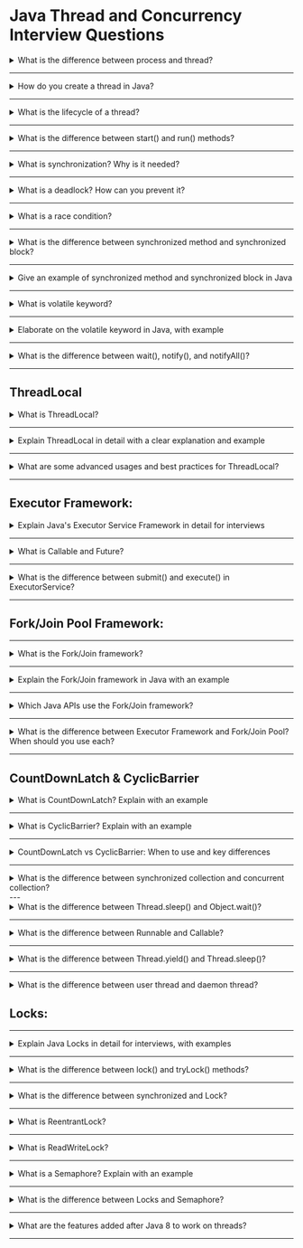 # Java Thread and Concurrency Interview Questions

<details>
<summary>What is the difference between process and thread?</summary>

- <strong>Process:</strong> An independent program in execution with its own memory space.
- <strong>Thread:</strong> A lightweight unit of execution within a process, sharing memory with other threads in the same process.

</details>

---
<details>
<summary>How do you create a thread in Java?</summary>

- Extend <code>Thread</code> class and override <code>run()</code> method.
- Implement <code>Runnable</code> interface and pass to <code>Thread</code> constructor.
- Implement <code>Callable&lt;T&gt;</code> and use <code>ExecutorService</code> for tasks that return a result.

</details>

---
<details>
<summary>What is the lifecycle of a thread?</summary>

New → Runnable → Running → Blocked/Waiting/Sleeping → Dead (Terminated)

</details>

---
<details>
<summary>What is the difference between start() and run() methods?</summary>

- <code>start()</code> creates a new thread and calls <code>run()</code> in that thread.
- <code>run()</code> is just a normal method call; no new thread is created.

</details>

---
<details>
<summary>What is synchronization? Why is it needed?</summary>

Synchronization ensures that only one thread can access a shared resource at a time, preventing data inconsistency and race conditions.

</details>

---
<details>
<summary>What is a deadlock? How can you prevent it?</summary>

Deadlock occurs when two or more threads are blocked forever, each waiting for a lock held by the other. Prevent by:
- Lock ordering
- Using <code>tryLock()</code>
- Avoiding nested locks

</details>

---
<details>
<summary>What is a race condition?</summary>

A race condition occurs when multiple threads access shared data and try to change it at the same time, leading to unpredictable results.

</details>

---
<details>
<summary>What is the difference between synchronized method and synchronized block?</summary>

- <strong>Synchronized method:</strong> Locks the entire method on the object (or class for static methods).
- <strong>Synchronized block:</strong> Locks only a specific block of code, can specify which object to lock.

</details>

---
<details>
<summary>Give an example of synchronized method and synchronized block in Java</summary>

<strong>Synchronized Method Example:</strong>

```java

class Counter {
    private int count = 0;

    // Synchronized instance method
    public synchronized void increment() {
        count++;
    }

    public int getCount() {
        return count;
    }
}
```
- The <code>synchronized</code> keyword on the method ensures that only one thread at a time can execute <code>increment()</code> on the same object.

<strong>Synchronized Block Example:</strong>


```java

class Counter {
    private int count = 0;
    private final Object lock = new Object();

    public void increment() {
        synchronized (lock) {
            count++;
        }
    }

    public int getCount() {
        return count;
    }
}
```
- The <code>synchronized</code> block allows you to lock only a specific section of code, using any object as the lock.
- This provides more fine-grained control over synchronization.

<strong>Summary:</strong>
- Use a synchronized method to lock the entire method.
- Use a synchronized block to lock only a critical section, improving concurrency when only part of the method needs to be synchronized.

</details>

---
<details>
<summary>What is volatile keyword?</summary>

<code>volatile</code> ensures visibility of changes to variables across threads. Reads/writes to a volatile variable are always from/to main memory.

</details>

---
<details>
<summary>Elaborate on the volatile keyword in Java, with example</summary>

The <code>volatile</code> keyword in Java is used to ensure <strong>visibility</strong> of changes to variables across threads. It tells the JVM that a variable's value will be modified by different threads.

<strong>Key Points:</strong>
- When a variable is declared <code>volatile</code>, every read and write goes directly to main memory, not to a thread's local cache.
- This guarantees that changes made by one thread are immediately visible to other threads.
- <code>volatile</code> does <strong>not</strong> guarantee atomicity. For compound actions (like <code>count++</code>), use synchronization or atomic classes.
- Useful for flags, state variables, or simple communication between threads.

<strong>Example: Using volatile for a stop flag</strong>


```java

class MyTask implements Runnable {
    private volatile boolean running = true;

    public void run() {
        while (running) {
            // do work
        }
        System.out.println("Stopped");
    }

    public void stop() {
        running = false;
    }
}

// Usage:
MyTask task = new MyTask();
Thread t = new Thread(task);
t.start();
// ...
task.stop(); // Safely stops the thread
```
- Without <code>volatile</code>, the <code>running</code> flag might be cached by the thread and never updated, so the thread may never stop.
- With <code>volatile</code>, the change is visible immediately, and the thread exits the loop.

<strong>Summary:</strong>
- Use <code>volatile</code> for variables shared between threads where you need visibility but not atomicity.
- For atomic operations, use <code>AtomicInteger</code> or synchronization.

</details>

---

<details>
<summary>What is the difference between wait(), notify(), and notifyAll()?</summary>

- <code>wait()</code>: Causes the current thread to wait until another thread calls <code>notify()</code> or <code>notifyAll()</code> on the same object.
- <code>notify()</code>: Wakes up one waiting thread.
- <code>notifyAll()</code>: Wakes up all waiting threads.
- Must be called from synchronized context.

</details>

---


## ThreadLocal


<details>
<summary>What is ThreadLocal?</summary>

<code>ThreadLocal</code> provides thread-local variables. Each thread has its own independent value, useful for user sessions, database connections, etc.

</details>

---
<details>
<summary>Explain ThreadLocal in detail with a clear explanation and example</summary>

<strong>What is ThreadLocal?</strong>
ThreadLocal is a special Java class that allows you to create variables where each thread has its own, independent copy. This means:
- The value set by one thread is not visible to other threads.
- No synchronization is needed, because each thread works with its own value.

<strong>Why use ThreadLocal?</strong>
- To avoid sharing mutable state between threads (which can cause bugs and data corruption).
- To store per-thread data like user sessions, database connections, or objects that are not thread-safe (e.g., SimpleDateFormat).

<strong>How does it work?</strong>
- When a thread calls <code>set()</code> on a ThreadLocal variable, it stores the value in a special map that is private to that thread.
- When the same thread calls <code>get()</code>, it gets its own value.
- Other threads have their own independent values.

<strong>Simple Example:</strong>

```java

class ThreadLocalExample {
    private static final ThreadLocal<Integer> threadId = ThreadLocal.withInitial(() -> 0);

    public static void main(String[] args) {
        Runnable task = () -> {
            threadId.set((int) (Math.random() * 1000));
            System.out.println(Thread.currentThread().getName() + " has threadId: " + threadId.get());
        };
        Thread t1 = new Thread(task, "Thread-A");
        Thread t2 = new Thread(task, "Thread-B");
        t1.start();
        t2.start();
    }
}
```
- Each thread sets and gets its own <code>threadId</code> value. The values are independent and not shared.

<strong>Common Use Cases:</strong>
- User/session context in web servers (each request handled by a different thread)
- Database connections per thread
- Storing objects that are not thread-safe (like SimpleDateFormat)

<strong>Important:</strong>
- Always call <code>remove()</code> when the thread is done (especially in thread pools) to avoid memory leaks.

<strong>Summary:</strong>
ThreadLocal provides a simple way to give each thread its own variable, making it easy to avoid shared state and synchronization issues in multi-threaded programs.

</details>

---
<details>
<summary>What are some advanced usages and best practices for ThreadLocal?</summary>

<strong>Advanced Usage of ThreadLocal:</strong>

1. <strong>Storing Non-Thread-Safe Objects (e.g., SimpleDateFormat):</strong>
- Many Java classes (like <code>SimpleDateFormat</code>) are not thread-safe. ThreadLocal allows each thread to have its own instance, avoiding synchronization.

```java

private static final ThreadLocal<SimpleDateFormat> formatter =
    ThreadLocal.withInitial(() -> new SimpleDateFormat("yyyy-MM-dd"));

public static String formatDate(Date date) {
    return formatter.get().format(date);
}
```

2. <strong>Per-Thread Database Connections:</strong>
- In some frameworks, ThreadLocal is used to store a database connection per thread, so each thread reuses its own connection.

```java

private static final ThreadLocal<Connection> connectionHolder = new ThreadLocal<>();

public static Connection getConnection() {
    Connection conn = connectionHolder.get();
    if (conn == null) {
        conn = // ... create new connection ...
        connectionHolder.set(conn);
    }
    return conn;
}
```

3. <strong>Implementing Context or Session Data:</strong>
- Web servers often use ThreadLocal to store user/session data for the duration of a request.

4. <strong>InheritableThreadLocal:</strong>
- <code>InheritableThreadLocal</code> allows child threads to inherit the value from the parent thread.

```java

private static final InheritableThreadLocal<String> context = new InheritableThreadLocal<>();
```

<strong>Best Practices:</strong>
- Always call <code>remove()</code> when the thread is done (especially in thread pools) to prevent memory leaks.
- Use ThreadLocal only when truly necessary; prefer passing data explicitly if possible.
- Avoid using ThreadLocal for large objects or objects with a long lifecycle.

<strong>Summary:</strong>
ThreadLocal is powerful for isolating state per thread, but should be used carefully to avoid memory leaks and design issues. It's best for non-thread-safe objects, per-thread resources, and context data in multi-threaded environments.

</details>

---

## Executor Framework:

<details>
<summary>Explain Java's Executor Service Framework in detail for interviews</summary>

<strong>What is the Executor Service Framework?</strong>
The Executor Service Framework is a high-level API in Java for managing threads and running tasks asynchronously. It simplifies thread management, improves scalability, and makes concurrent programming easier and safer.

<strong>Key Concepts:</strong>
- <strong>Executor:</strong> The root interface for launching tasks. The main method is <code>execute(Runnable)</code>.
- <strong>ExecutorService:</strong> A sub-interface that adds methods for managing and controlling task execution, such as <code>submit()</code>, <code>shutdown()</code>, <code>invokeAll()</code>, and <code>invokeAny()</code>.
- <strong>Thread Pool:</strong> A pool of worker threads that execute submitted tasks. Threads are reused, reducing the overhead of creating new threads for each task.
- <strong>Future:</strong> Represents the result of an asynchronous computation. You can check if the task is done, wait for it, or get the result.
- <strong>Callable:</strong> Like Runnable, but returns a result and can throw checked exceptions.

<strong>Why use ExecutorService?</strong>
- Manages a pool of threads for you (no need to create/manage threads manually)
- Handles task scheduling, execution, and lifecycle
- Supports task cancellation and result retrieval
- Improves performance and resource utilization

<strong>Common Implementations:</strong>
- <code>Executors.newFixedThreadPool(int n)</code>: Fixed number of threads
- <code>Executors.newCachedThreadPool()</code>: Creates new threads as needed, reuses idle threads
- <code>Executors.newSingleThreadExecutor()</code>: Single worker thread
- <code>Executors.newScheduledThreadPool(int n)</code>: For scheduled and periodic tasks

<strong>Basic Example:</strong>

```java
ExecutorService executor = Executors.newFixedThreadPool(3);

Runnable task = () -> System.out.println("Running in " + Thread.currentThread().getName());
executor.execute(task); // Submit a Runnable

executor.shutdown(); // Always shutdown when done
```

<strong>Submitting Callable and Getting Results:</strong>

```java
ExecutorService executor = Executors.newSingleThreadExecutor();
Callable<Integer> task = () -> 42;
Future<Integer> future = executor.submit(task);
Integer result = future.get(); // Blocks until result is available
System.out.println("Result: " + result);
executor.shutdown();
```

<strong>Key Methods:</strong>
- <code>execute(Runnable)</code>: Run a task, no result
- <code>submit(Runnable/Callable)</code>: Run a task, returns Future
- <code>shutdown()</code>: Initiates an orderly shutdown
- <code>shutdownNow()</code>: Attempts to stop all running tasks
- <code>invokeAll()</code>: Runs a collection of tasks, returns list of Futures
- <code>invokeAny()</code>: Runs a collection of tasks, returns result of one that completes first

<strong>Best Practices:</strong>
- Always call <code>shutdown()</code> to free resources
- Prefer using thread pools over manual thread creation
- Use <code>Future</code> to handle results and exceptions

<strong>Summary:</strong>
The Executor Service Framework is the standard way to manage threads and tasks in modern Java. It abstracts away thread management, provides powerful features for task execution, and is essential for writing scalable, maintainable concurrent applications.

</details>

---
<details>
<summary>What is Callable and Future?</summary>

- <code>Callable&lt;T&gt;</code>: Like Runnable, but returns a result and can throw checked exceptions.
- <code>Future&lt;T&gt;</code>: Represents the result of an asynchronous computation, provides methods to check if the computation is complete, wait for completion, and retrieve the result.

</details>

---
<details>
<summary>What is the difference between submit() and execute() in ExecutorService?</summary>

- <code>execute()</code>: Accepts Runnable, does not return a result.
- <code>submit()</code>: Accepts Runnable or Callable, returns a Future.

</details>

---

## Fork/Join Pool Framework:

---

<details>
<summary>What is the Fork/Join framework?</summary>

A framework for parallelism that recursively splits tasks into smaller subtasks (fork), then combines results (join). Used for divide-and-conquer algorithms.

</details>

---
<details>
<summary>Explain the Fork/Join framework in Java with an example</summary>

<strong>What is the Fork/Join framework?</strong>
The Fork/Join framework (introduced in Java 7) is designed for parallelism in Java. It helps you break a large task into smaller subtasks (fork), process them in parallel, and then combine the results (join). It's ideal for divide-and-conquer algorithms.

<strong>Key Points:</strong>
- Uses a special thread pool called <code>ForkJoinPool</code>.
- Tasks extend <code>RecursiveTask&lt;V&gt;</code> (returns a result) or <code>RecursiveAction</code> (no result).
- The <code>compute()</code> method defines how to split and process the task.
- <code>fork()</code> submits a subtask for parallel execution; <code>join()</code> waits for its result.

<strong>Example: Parallel Sum using Fork/Join</strong>

```java
import java.util.concurrent.*;

class SumTask extends RecursiveTask<Integer> {
    private final int[] arr;
    private final int start, end;
    private static final int THRESHOLD = 3;

    public SumTask(int[] arr, int start, int end) {
        this.arr = arr;
        this.start = start;
        this.end = end;
    }

    @Override
    protected Integer compute() {
        if (end - start <= THRESHOLD) {
            int sum = 0;
            for (int i = start; i < end; i++) sum += arr[i];
            return sum;
        } else {
            int mid = (start + end) / 2;
            SumTask left = new SumTask(arr, start, mid);
            SumTask right = new SumTask(arr, mid, end);
            left.fork(); // process left in parallel
            int rightResult = right.compute(); // process right in current thread
            int leftResult = left.join(); // wait for left
            return leftResult + rightResult;
        }
    }
}

public class ForkJoinExample {
    public static void main(String[] args) {
        int[] arr = {1, 2, 3, 4, 5, 6, 7, 8};
        ForkJoinPool pool = new ForkJoinPool();
        SumTask task = new SumTask(arr, 0, arr.length);
        int result = pool.invoke(task);
        System.out.println("Sum: " + result);
    }
}
```
- The array is split recursively until small enough, then summed in parallel.
- <code>ForkJoinPool</code> manages the worker threads and task scheduling.

<strong>Summary:</strong>
The Fork/Join framework is ideal for parallelizing recursive, divide-and-conquer tasks, making it easy to leverage multi-core processors in Java.

</details>

---
<details>
<summary>Which Java APIs use the Fork/Join framework?</summary>

Yes, several core Java APIs use the Fork/Join framework internally to provide efficient parallelism:

<strong>1. Java Streams API (parallel streams):</strong>
- When you use <code>stream().parallel()</code> or <code>parallelStream()</code> on a collection, Java uses the Fork/Join framework under the hood to process stream operations in parallel.
- Example:
  
```java
List<Integer> list = Arrays.asList(1,2,3,4,5,6,7,8);
int sum = list.parallelStream().mapToInt(Integer::intValue).sum();
```
- The parallel stream splits the data and processes chunks in parallel using a <code>ForkJoinPool</code>.

<strong>2. Arrays.parallelSort():</strong>
- The <code>Arrays.parallelSort()</code> method (Java 8+) uses the Fork/Join framework to sort large arrays in parallel.
- Example:

```java
int[] arr = {5, 2, 8, 1, 3};
Arrays.parallelSort(arr);
```
- The array is divided and sorted in parallel using Fork/Join tasks.

<strong>3. RecursiveTask and RecursiveAction:</strong>
- Any custom code using <code>RecursiveTask</code> or <code>RecursiveAction</code> (as shown in the Fork/Join example) leverages the Fork/Join framework.

<strong>Summary:</strong>
- The Fork/Join framework powers parallel streams, parallel array sorting, and can be used directly for custom parallel algorithms in Java.

</details>

---

<details>
<summary>What is the difference between Executor Framework and Fork/Join Pool? When should you use each?</summary>

<strong>Executor Framework:</strong>
- General-purpose framework for managing and executing asynchronous tasks using a pool of threads.
- Suitable for running independent tasks (Runnable or Callable) that do not need to be split into subtasks.
- Provides various thread pool types (fixed, cached, single, scheduled).
- Tasks are typically unrelated and do not require recursive decomposition.
- Example use cases: Web server request handling, background jobs, task queues.

<strong>Fork/Join Pool:</strong>
- Specialized implementation of ExecutorService designed for parallelism and divide-and-conquer algorithms.
- Ideal for tasks that can be recursively split into smaller subtasks (using RecursiveTask or RecursiveAction).
- Uses work-stealing to efficiently balance load among worker threads.
- Example use cases: Parallel array processing, recursive algorithms (sorting, searching, computations), parallel streams.

<strong>Summary Table:</strong>

| Feature                | Executor Framework           | Fork/Join Pool                |
|------------------------|-----------------------------|-------------------------------|
| Task Type              | Independent tasks           | Recursive, split/join tasks   |
| API                    | Runnable/Callable           | RecursiveTask/RecursiveAction |
| Use Case               | Web servers, task queues    | Parallel algorithms, streams  |
| Work Stealing          | No                          | Yes                           |
| Parallel Streams       | No                          | Yes (used internally)         |

<strong>When to use which?</strong>
- Use <strong>Executor Framework</strong> for general asynchronous task execution (independent jobs, background processing).
- Use <strong>Fork/Join Pool</strong> for parallelizing recursive, divide-and-conquer tasks or when using parallel streams/parallelSort.

</details>

---

## CountDownLatch & CyclicBarrier

<details>
<summary>What is CountDownLatch? Explain with an example</summary>

<strong>What is CountDownLatch?</strong>
CountDownLatch is a synchronization aid in <code>java.util.concurrent</code> that allows one or more threads to wait until a set of operations in other threads completes. It is initialized with a count, and threads can decrement the count using <code>countDown()</code>. When the count reaches zero, all waiting threads are released.

<strong>Key Points:</strong>
- Used to make one or more threads wait for a set of tasks to finish.
- Once the count reaches zero, the latch cannot be reset.
- Commonly used for starting a task only after several threads have completed their work, or for waiting for multiple services to be ready.

<strong>Example: Waiting for Multiple Threads to Finish</strong>

```java

import java.util.concurrent.CountDownLatch;

public class LatchExample {
    public static void main(String[] args) throws InterruptedException {
        int numWorkers = 3;
        CountDownLatch latch = new CountDownLatch(numWorkers);

        for (int i = 0; i < numWorkers; i++) {
            new Thread(() -> {
                System.out.println(Thread.currentThread().getName() + " is working");
                try { Thread.sleep(1000); } catch (InterruptedException e) {}
                latch.countDown(); // Decrement the count
                System.out.println(Thread.currentThread().getName() + " finished");
            }, "Worker-" + i).start();
        }

        System.out.println("Main thread waiting for workers...");
        latch.await(); // Wait until count reaches zero
        System.out.println("All workers finished. Main thread continues.");
    }
}
```
- The main thread waits until all worker threads call <code>countDown()</code>.
- When the count reaches zero, <code>await()</code> unblocks and the main thread continues.

<strong>Summary:</strong>
CountDownLatch is useful for coordinating threads, such as waiting for multiple tasks to complete before proceeding.

</details>

---
<details>
<summary>What is CyclicBarrier? Explain with an example</summary>

<strong>What is CyclicBarrier?</strong>
CyclicBarrier is a synchronization aid in <code>java.util.concurrent</code> that allows a set of threads to all wait for each other to reach a common barrier point. Once all threads have reached the barrier, they are released to continue their work. The barrier is called "cyclic" because it can be reused after the waiting threads are released.

<strong>Key Points:</strong>
- Used to coordinate a fixed number of threads to wait for each other at a certain point.
- Once the specified number of threads have called <code>await()</code>, the barrier is tripped and all threads proceed.
- Can optionally run a barrier action (a Runnable) when the barrier is tripped.
- Can be reused (unlike CountDownLatch, which cannot be reset).

<strong>Example: Waiting for Threads to Start Together</strong>

```java

import java.util.concurrent.CyclicBarrier;

public class BarrierExample {
    public static void main(String[] args) {
        int numWorkers = 3;
        CyclicBarrier barrier = new CyclicBarrier(numWorkers, () ->
            System.out.println("All workers reached the barrier. Proceeding together!")
        );

        for (int i = 0; i < numWorkers; i++) {
            new Thread(() -> {
                System.out.println(Thread.currentThread().getName() + " is ready");
                try {
                    barrier.await(); // Wait for all threads
                } catch (Exception e) {}
                System.out.println(Thread.currentThread().getName() + " started work");
            }, "Worker-" + i).start();
        }
    }
}
```
- Each worker thread calls <code>await()</code> on the barrier.
- When all threads have called <code>await()</code>, the barrier action runs and all threads proceed.
- The barrier can be reused for another round if needed.

<strong>Summary:</strong>
CyclicBarrier is useful for scenarios where threads must wait for each other at a common point before continuing, such as in parallel computations or multi-phase tasks.

</details>

---

<details>
<summary>CountDownLatch vs CyclicBarrier: When to use and key differences</summary>

<strong>CountDownLatch</strong>
- Used when one or more threads need to wait for a set of operations in other threads to complete.
- The count is set once and cannot be reset (one-shot event).
- Once the count reaches zero, the latch cannot be reused.
- Typical use: Main thread waits for several worker threads to finish.

<strong>CyclicBarrier</strong>
- Used when a group of threads must wait for each other to reach a common barrier point.
- The barrier is reusable (cyclic) after all threads reach the barrier.
- Can run a barrier action when the barrier is tripped.
- Typical use: Multiple threads perform phases of work and must synchronize at the end of each phase.

<strong>Summary Table:</strong>

| Feature                | CountDownLatch                | CyclicBarrier                  |
|------------------------|-------------------------------|-------------------------------|
| Resettable             | No (one-shot)                 | Yes (cyclic/reusable)         |
| Waits for              | Count to reach zero           | All parties to reach barrier  |
| Barrier Action         | No                            | Yes (optional Runnable)       |
| Usage Pattern          | One or more wait, others count down | All threads wait for each other |
| Common Use Case        | Wait for N threads/tasks to finish | Synchronize threads at phase boundary |

<strong>When to use which?</strong>
- Use <strong>CountDownLatch</strong> when you want one or more threads to wait for a set of tasks to complete (e.g., main thread waits for workers).
- Use <strong>CyclicBarrier</strong> when you want a group of threads to wait for each other at a common point, and possibly repeat this process (e.g., parallel phases in computation).

</details>



---
<details>
<summary>What is the difference between synchronized collection and concurrent collection?</summary>

- <strong>Synchronized collection:</strong> Wrapper around standard collections (e.g., <code>Collections.synchronizedList()</code>), locks the entire collection.
- <strong>Concurrent collection:</strong> Designed for concurrency (e.g., <code>ConcurrentHashMap</code>), allows better scalability and performance.

</details>
---
<details>
<summary>What is the difference between Thread.sleep() and Object.wait()?</summary>

- <code>Thread.sleep()</code>: Pauses the current thread for a specified time, does not release any locks.
- <code>Object.wait()</code>: Pauses the current thread until notified, releases the lock on the object.

</details>

---
<details>
<summary>What is the difference between Runnable and Callable?</summary>

- <code>Runnable</code>: No return value, cannot throw checked exceptions.
- <code>Callable&lt;T&gt;</code>: Returns a value, can throw checked exceptions.

</details>

---
<details>
<summary>What is the difference between Thread.yield() and Thread.sleep()?</summary>

- <code>Thread.yield()</code>: Suggests to the scheduler to pause the current thread and give other threads a chance to run.
- <code>Thread.sleep()</code>: Pauses the current thread for a specified time.

</details>

---
<details>
<summary>What is the difference between user thread and daemon thread?</summary>

- <strong>User thread:</strong> Keeps the JVM running until it finishes.
- <strong>Daemon thread:</strong> Runs in the background; JVM exits when only daemon threads remain (e.g., garbage collector).

</details>


## Locks:

---
<details>
<summary>Explain Java Locks in detail for interviews, with examples</summary>

<strong>What are Locks?</strong>
Locks are advanced synchronization mechanisms in Java (from <code>java.util.concurrent.locks</code>) that provide more flexibility than the <code>synchronized</code> keyword. They allow you to control access to shared resources in multi-threaded programs.

<strong>Why use Locks?</strong>
- More control: Explicit lock/unlock, tryLock, fairness, interruptible lock acquisition
- Can implement complex locking strategies (e.g., read/write locks)
- Useful for high-performance and scalable concurrent applications

<strong>Main Types of Locks:</strong>
- <strong>Lock (interface):</strong> The base interface for all lock implementations
- <strong>ReentrantLock:</strong> The most commonly used lock; allows the same thread to acquire the lock multiple times (reentrant)
- <strong>ReadWriteLock:</strong> Allows multiple readers or one writer at a time

<strong>Basic Example: ReentrantLock</strong>

```java

import java.util.concurrent.locks.Lock;
import java.util.concurrent.locks.ReentrantLock;

class Counter {
    private int count = 0;
    private final Lock lock = new ReentrantLock();

    public void increment() {
        lock.lock();
        try {
            count++;
        } finally {
            lock.unlock();
        }
    }

    public int getCount() {
        return count;
    }
}
```
- <code>lock.lock()</code> acquires the lock; <code>lock.unlock()</code> releases it (always use <code>finally</code> to avoid deadlocks).

<strong>tryLock Example:</strong>

```java

if (lock.tryLock()) {
    try {
        // critical section
    } finally {
        lock.unlock();
    }
} else {
    // Could not acquire lock, handle accordingly
}
```
- <code>tryLock()</code> attempts to acquire the lock without blocking.

<strong>ReadWriteLock Example:</strong>

```java

import java.util.concurrent.locks.ReentrantReadWriteLock;

class Data {
    private int value;
    private final ReentrantReadWriteLock rwLock = new ReentrantReadWriteLock();

    public void write(int v) {
        rwLock.writeLock().lock();
        try {
            value = v;
        } finally {
            rwLock.writeLock().unlock();
        }
    }

    public int read() {
        rwLock.readLock().lock();
        try {
            return value;
        } finally {
            rwLock.readLock().unlock();
        }
    }
}
```
- Multiple threads can read at the same time, but only one can write.

<strong>Key Features of Locks:</strong>
- Explicit lock/unlock control
- <code>tryLock()</code> for non-blocking attempts
- Fairness policies (first-come, first-served)
- Interruptible lock acquisition

<strong>Best Practices:</strong>
- Always release locks in a <code>finally</code> block
- Prefer <code>Lock</code> for advanced scenarios; use <code>synchronized</code> for simple cases
- Avoid deadlocks by careful lock ordering and design

<strong>Summary:</strong>
Locks provide advanced, flexible control over synchronization in Java. They are essential for building scalable, high-performance concurrent applications and are a key topic for interviews.

</details>

---
<details>
<summary>What is the difference between lock() and tryLock() methods?</summary>

<strong>lock():</strong>
- Acquires the lock, blocking the current thread until the lock is available.
- If another thread holds the lock, the calling thread waits (potentially forever) until it can acquire the lock.
- Usage:

```java

lock.lock();
try {
    // critical section
} finally {
    lock.unlock();
}
```

<strong>tryLock():</strong>
- Attempts to acquire the lock <strong>immediately</strong> without waiting.
- Returns <code>true</code> if the lock was acquired, <code>false</code> otherwise.
- Useful for avoiding deadlocks or when you want to do something else if the lock is not available.
- Usage:

```java

if (lock.tryLock()) {
    try {
        // critical section
    } finally {
        lock.unlock();
    }
} else {
    // Could not acquire lock, handle alternative logic
}
```

<strong>Summary:</strong>
- <code>lock()</code> always waits until the lock is available.
- <code>tryLock()</code> does not wait; it returns immediately with success or failure.

</details>

---

<details>
<summary>What is the difference between synchronized and Lock?</summary>

- <code>synchronized</code>: Built-in, less flexible, automatically released.
- <code>Lock</code>: From <code>java.util.concurrent.locks</code>, more flexible, explicit lock/unlock, supports tryLock, fairness, and interruptible lock acquisition.

</details>

---
<details>
<summary>What is ReentrantLock?</summary>

A Lock implementation that allows the same thread to acquire the lock multiple times (reentrant). Provides advanced features like fairness, tryLock, and condition variables.

</details>

---
<details>
<summary>What is ReadWriteLock?</summary>

Allows multiple threads to read at the same time, but only one to write. Improves performance for read-heavy scenarios.

</details>

---

<details>
<summary>What is a Semaphore? Explain with an example</summary>

<strong>What is a Semaphore?</strong>
A Semaphore is a concurrency utility in <code>java.util.concurrent</code> that controls access to a shared resource by multiple threads. It maintains a set of permits; threads must acquire a permit before accessing the resource and release it when done. If no permits are available, threads wait until one is released.

<strong>Key Points:</strong>
- Used to limit the number of threads accessing a resource at the same time.
- Can be used for resource pools, connection limits, or controlling access to sections of code.
- Two main methods: <code>acquire()</code> (waits for a permit) and <code>release()</code> (returns a permit).

<strong>Example: Limiting Concurrent Access</strong>

```java
import java.util.concurrent.Semaphore;

public class SemaphoreExample {
    public static void main(String[] args) {
        int maxConcurrent = 3;
        Semaphore semaphore = new Semaphore(maxConcurrent);

        for (int i = 0; i < 6; i++) {
            new Thread(() -> {
                try {
                    semaphore.acquire(); // Acquire a permit
                    System.out.println(Thread.currentThread().getName() + " acquired a permit");
                    Thread.sleep(1000); // Simulate work
                } catch (InterruptedException e) {
                    Thread.currentThread().interrupt();
                } finally {
                    System.out.println(Thread.currentThread().getName() + " releasing permit");
                    semaphore.release(); // Release the permit
                }
            }, "Worker-" + i).start();
        }
    }
}
```
- Only 3 threads can access the critical section at the same time; others wait for a permit.
- When a thread finishes, it releases its permit, allowing another thread to proceed.

<strong>Summary:</strong>
Semaphore is useful for controlling access to limited resources, such as connection pools, or for implementing throttling in concurrent applications.

</details>

---
<details>
<summary>What is the difference between Locks and Semaphore?</summary>

<strong>Locks</strong>
- Used to provide exclusive access to a shared resource (usually only one thread at a time).
- Only one thread can hold the lock at a time (unless using ReadWriteLock for multiple readers).
- Used for mutual exclusion (critical sections).
- Examples: <code>ReentrantLock</code>, <code>ReadWriteLock</code>.
- Lock must be explicitly acquired and released by the thread.

<strong>Semaphore</strong>
- Controls access to a resource by allowing a fixed number of threads to access it simultaneously (not just one).
- Maintains a set of permits; threads acquire/release permits.
- Used for limiting concurrency (e.g., connection pools, throttling).
- Can be used for signaling between threads (counting or binary semaphore).
- Examples: <code>Semaphore</code> (counting or binary).

<strong>Summary Table:</strong>

| Feature                | Lock                        | Semaphore                      |
|------------------------|-----------------------------|--------------------------------|
| Purpose                | Mutual exclusion            | Concurrency control            |
| Number of holders      | One (or many for read lock) | Configurable (1 to N)          |
| Usage                  | Critical section            | Resource pool, throttling      |
| Acquire/Release        | lock()/unlock()             | acquire()/release()            |
| Fairness/Timeouts      | Supported                   | Supported                      |
| Signaling              | No                          | Yes (can be used for signaling)|

<strong>When to use which?</strong>
- Use <strong>Lock</strong> when you need exclusive access to a resource (mutual exclusion).
- Use <strong>Semaphore</strong> when you want to allow a fixed number of threads to access a resource concurrently.

</details>

---

<details>
<summary>What are the features added after Java 8 to work on threads?</summary>

Java has introduced several features after Java 8 to enhance thread management, parallelism, and concurrency. Here are the key additions:

### 1. **CompletableFuture (Java 8 and Enhanced in Java 9)**
- A powerful API for asynchronous programming.
- Supports chaining and combining multiple asynchronous tasks.
- Provides methods like `thenApply()`, `thenAccept()`, `thenCombine()`, and `exceptionally()`.
- Java 9 added `CompletableFuture.delayedExecutor()` and factory methods like `supplyAsync()` with custom executors.

**Example:**
```java
CompletableFuture.supplyAsync(() -> {
    return "Hello";
}).thenApply(result -> result + " World")
  .thenAccept(System.out::println);
// Output: Hello World
```

---

### 2. **Fork/Join Enhancements (Java 9)**
- Improved `ForkJoinPool` with better performance and scalability.
- Added methods like `defaultForkJoinWorkerThreadFactory` and `commonPool()` improvements.

---

### 3. **Reactive Streams (Java 9)**
- Introduced `java.util.concurrent.Flow` API to support reactive programming.
- Provides interfaces like `Publisher`, `Subscriber`, `Subscription`, and `Processor`.
- Enables building non-blocking, asynchronous data pipelines.

**Example:**
```java
Flow.Publisher<String> publisher = subscriber -> {
    subscriber.onNext("Hello");
    subscriber.onComplete();
};
```

---

### 4. **Thread-Local Handlers (Java 10)**
- Enhanced `ThreadLocal` with factory methods like `ThreadLocal.withInitial()`.
- Simplifies initialization of thread-local variables.

---

### 5. **VarHandle (Java 9)**
- Introduced `java.lang.invoke.VarHandle` as a replacement for `sun.misc.Unsafe`.
- Provides a safe and flexible way to perform atomic operations on variables.

**Example:**
```java
VarHandle handle = MethodHandles.lookup().findVarHandle(MyClass.class, "field", int.class);
handle.set(myObject, 42);
```

---

### 6. **Parallel Streams Enhancements (Java 9)**
- Improved performance and added methods like `takeWhile()` and `dropWhile()` for better control over stream processing.

---

### 7. **Scoped Variables (Java 19 - Preview)**
- Introduced `ScopedValue` (preview feature) to manage thread-local-like variables with better control and safety.
- Useful for passing contextual data across threads.

**Example:**
```java
ScopedValue<String> user = ScopedValue.newInstance();
ScopedValue.where(user, "Alice").run(() -> {
    System.out.println(user.get());
});
```

---

### 8. **Virtual Threads (Java 19 - Preview, Java 21 - Stable)**
- Introduced lightweight threads (Project Loom) to handle millions of concurrent tasks.
- Virtual threads are managed by the JVM, not the OS, making them more efficient.

**Example:**
```java
try (var executor = Executors.newVirtualThreadPerTaskExecutor()) {
    executor.submit(() -> System.out.println("Running in a virtual thread"));
}
```

---

### Summary
- **Java 8:** CompletableFuture, parallel streams.
- **Java 9:** Reactive Streams, Fork/Join enhancements, VarHandle.
- **Java 10+:** Thread-local improvements, Scoped variables, Virtual threads.

These features make Java a robust platform for modern, scalable, and efficient concurrent programming.

</details>
<hr>

